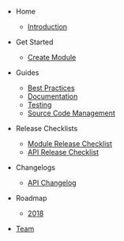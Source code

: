 <!-- Main sidebar -->

- Home

  - [Introduction](/)

- Get Started

  - [Create Module](get-started/create-module.md)

- Guides

  - [Best Practices](guides/best-practices.md)
  - [Documentation](guides/documentation.md)
  - [Testing](guides/testing.md)
  - [Source Code Management](guides/scm.md)

- Release Checklists

  - [Module Release Checklist](release-checklist/module-release-checklist)
  - [API Release Checklist](release-checklist/api-release-checklist)

- Changelogs

  - [API Changelog](changelogs/api-changelog.md)

- Roadmap

  - [2018](roadmaps/2018.md)

- [Team](team.md)